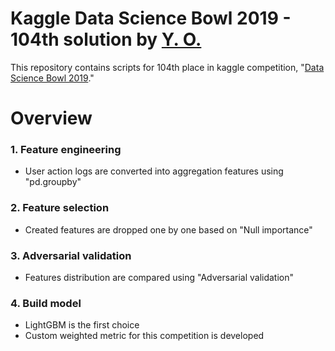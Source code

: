 # Kaggle Data Science Bowl 2019 - 104th solution by [Y. O.](https://www.kaggle.com/yuooka)
This repository contains scripts for 104th place in kaggle competition, "[Data Science Bowl 2019](https://www.kaggle.com/c/data-science-bowl-2019)."
# Overview
### 1. Feature engineering
  - User action logs are converted into aggregation features using "pd.groupby"
### 2. Feature selection
  - Created features are dropped one by one based on "Null importance"
### 3. Adversarial validation
  - Features distribution are compared using "Adversarial validation"
### 4. Build model
  - LightGBM is the first choice
  - Custom weighted metric for this competition is developed
